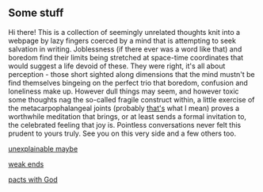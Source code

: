 ## Some stuff

Hi there! This is a collection of seemingly unrelated thoughts knit into a webpage by lazy fingers coerced by a mind that is attempting to seek salvation in writing. Joblessness (if there ever was a word like that) and boredom find their limits being stretched at space-time coordinates that would suggest a life devoid of these. They were right, it's all about perception - those short sighted along dimensions that the mind mustn't be find themselves bingeing on the perfect trio that boredom, confusion and loneliness make up. However dull things may seem, and however toxic some thoughts nag the so-called fragile construct within, a little exercise of the metacarpophalangeal joints (probably [that's](https://pubmed.ncbi.nlm.nih.gov/17052825/) what I mean) proves a worthwhile meditation that brings, or at least sends a formal invitation to, the celebrated feeling that joy is. Pointless conversations never felt this prudent to yours truly. See you on this very side and a few others too.

[unexplainable maybe](Unexplainableinplainsight.md)

[weak ends](weakends.md)

[pacts with God](pactsWithGod.md)
